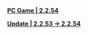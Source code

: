 **[PC Game | 2.2.54](https://autopatchos.starrails.com/client/Beta/20240524111944_IhuuEu6NfLJtObzr/StarRail_2.2.54.zip)**

**[Update | 2.2.53 -> 2.2.54](https://autopatchos.starrails.com/client/hkrpg_global/game_2.2.53_2.2.54_hdiff_vTcPduNiNYcyOqnd.zip)**